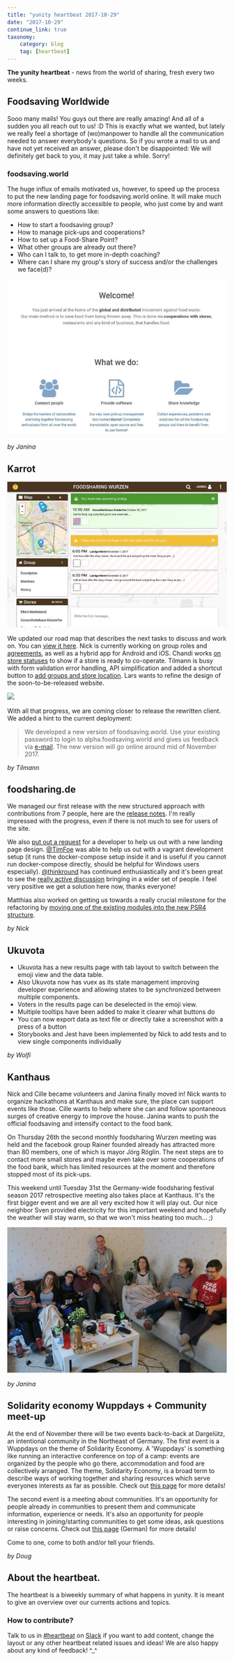 ```yaml
---
title: "yunity heartbeat 2017-10-29"
date: "2017-10-29"
continue_link: true
taxonomy:
    category: blog
    tag: [heartbeat]
---
```


**The yunity heartbeat** - news from the world of sharing, fresh every two weeks.

## Foodsaving Worldwide
Sooo many mails! You guys out there are really amazing! And all of a sudden you all reach out to us! :D This is exactly what we wanted, but lately we really feel a shortage of (wo)manpower to handle all the communication needed to answer everybody's questions. So if you wrote a mail to us and have not yet received an answer, please don't be disappointed: We will definitely get back to you, it may just take a while. Sorry!

### foodsaving.world
The huge influx of emails motivated us, however, to speed up the process to put the new landing page for foodsaving.world online. It will make much more information directly accessible to people, who just come by and want some answers to questions like:
- How to start a foodsaving group?
- How to manage pick-ups and cooperations?
- How to set up a Food-Share Point?
- What other groups are already out there?
- Who can I talk to, to get more in-depth coaching?
- Where can I share my group's story of success and/or the challenges we face(d)?

![](fsww-dev1.jpg)

_by Janina_

## Karrot

![](karrotalpha.jpg)

We updated our road map that describes the next tasks to discuss and work on. You can [view it here](https://github.com/yunity/karrot-frontend/blob/6850450e5410e1aae02339a0f1db0d5259ad9de3/ROADMAP.md). Nick is currently working on group roles and [agreements](https://github.com/yunity/karrot-frontend/pull/660), as well as a hybrid app for Android and iOS. Chandi works [on store statuses](https://github.com/yunity/karrot-frontend/issues/628) to show if a store is ready to co-operate. Tilmann is busy with form validation error handling, API simplification and added a shortcut button to [add groups and store location](https://github.com/yunity/karrot-frontend/pull/664). Lars wants to refine the design of the soon-to-be-released website.

![](https://user-images.githubusercontent.com/4410802/32148220-d379c71a-bcf3-11e7-8448-722f7d7cf6c6.png)

With all that progress, we are coming closer to release the rewritten client. We added a hint to the current deployment:

> We developed a new version of foodsaving.world. Use your existing password to login to alpha.foodsaving.world and gives us feedback via [e-mail](mailto:karrot@foodsaving.world). The new version will go online around mid of November 2017.

_by Tilmann_

## foodsharing.de

We managed our first release with the new structured approach with contributions from 7 people, here are the [release notes](https://devblog.foodsharing.de/2017/10/18/release.html). I'm really impressed with the progress, even if there is not much to see for users of the site.

We also [put out a request](https://devblog.foodsharing.de/2017/10/15/we-need-your-help.html) for a developer to help us out with a new landing page design. [@TimFoe](https://gitlab.com/TimFoe) was able to help us out with a vagrant development setup (it runs the docker-compose setup inside it and is useful if you cannot run docker-compose directly, should be helpful for Windows users especially). [@thinkround](https://gitlab.com/thinkround) has continued enthusiastically and it's been great to see the [really active discussion](https://gitlab.com/foodsharing-dev/issues0/issues/247) bringing in a wider set of people. I feel very positive we get a solution here now, thanks everyone!

Matthias also worked on getting us towards a really crucial milestone for the refactoring by [moving one of the existing modules into the new PSR4 structure](https://gitlab.com/foodsharing-dev/foodsharing/merge_requests/168).

_by Nick_

## Ukuvota
- Ukuvota has a new results page with tab layout to switch between the emoji view and the data table.
-  Also Ukuvota now has vuex as its state management improving developer experience and allowing states to be synchronized between multiple components.
- Voters in the results page can be deselected in the emoji view.
-  Multiple tooltips have been added to make it clearer what buttons do
- You can now export data as text file or directly take a screenshot with a press of a button
- Storybooks and Jest have been implemented by Nick to add tests and to view single components individually

_by Wolfi_

## Kanthaus
Nick and Cille became volunteers and Janina finally moved in! Nick wants to organize hackathons at Kanthaus and make sure, the place can support events like those. Cille wants to help where she can and follow spontaneous surges of creative energy to improve the house. Janina wants to push the official foodsaving and intensify contact to the food bank.

On Thursday 26th the second monthly foodsharing Wurzen meeting was held and the facebook group Rainer founded already has attracted more than 80 members, one of which is mayor Jörg Röglin. The next steps are to contact more small stores and maybe even take over some cooperations of the food bank, which has limited resources at the moment and therefore stopped most of its pick-ups.

This weekend until Tuesday 31st the Germany-wide foodsharing festival season 2017 retrospective meeting also takes place at Kanthaus. It's the first bigger event and we are all very excited how it will play out. Our nice neighbor Sven provided electricity for this important weekend and hopefully the weather will stay warm, so that we won't miss heating too much... ;)

![](2017festivalmeeting.jpg)

_by Janina_

## Solidarity economy Wuppdays + Community meet-up
At the end of November there will be two events back-to-back at Dargelütz, an intentional community in the Northeast of Germany. The first event is a Wuppdays on the theme of Solidarity Economy. A 'Wuppdays' is something like running an interactive conference on top of a camp: events are organized by the people who go there, accommodation and food are collectively arranged. The theme, Solidarity Economy, is a broad term to describe ways of working together and sharing resources which serve everyones interests as far as possible. Check out [this page](http://dargeluetz.weebly.com/yunity-wuppdays.html) for more details!

The second event is a meeting about communities. It's an opportunity for people already in communities to present them and communicate information, experience or needs. It's also an opportunity for people interesting in joining/starting communities to get some ideas, ask questions or raise concerns. Check out [this page](http://dargeluetz.weebly.com/gemeinschafts--vernetzungstreffen.html) (German) for more details!

Come to one, come to both and/or tell your friends.

_by Doug_

## About the heartbeat.
The heartbeat is a biweekly summary of what happens in yunity. It is meant to give an overview over our currents actions and topics.

### How to contribute?
Talk to us in [#heartbeat](https://yunity.slack.com/messages/heartbeat/) on [Slack](https://slackin.yunity.org) if you want to add content, change the layout or any other heartbeat related issues and ideas! We are also happy about any kind of feedback! ^_^
